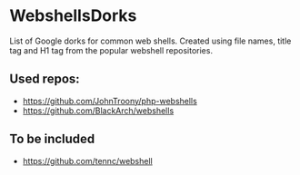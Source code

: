 # WebshellsDorks
List of Google dorks for common web shells. Created using file names, title tag and H1 tag from the popular webshell repositories.


## Used repos:
-  https://github.com/JohnTroony/php-webshells
-  https://github.com/BlackArch/webshells

## To be included
-  https://github.com/tennc/webshell


